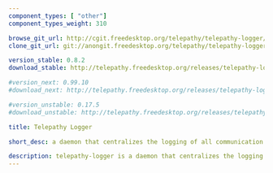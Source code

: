 ```yaml
---
component_types: [ "other"]
component_types_weight: 310

browse_git_url: http://cgit.freedesktop.org/telepathy/telepathy-logger/
clone_git_url: git://anongit.freedesktop.org/telepathy/telepathy-logger

version_stable: 0.8.2
download_stable: http://telepathy.freedesktop.org/releases/telepathy-logger/telepathy-logger-VERSION.tar.gz

#version_next: 0.99.10
#download_next: http://telepathy.freedesktop.org/releases/telepathy-logger/telepathy-logger-VERSION.tar.gz

#version_unstable: 0.17.5
#download_unstable: http://telepathy.freedesktop.org/releases/telepathy-logger/telepathy-logger-VERSION.tar.gz

title: Telepathy Logger

short_desc: a daemon that centralizes the logging of all communication within the Telepathy framework.

description: telepathy-logger is a daemon that centralizes the logging of all communication within the Telepathy framework. This prevents the UIs from having to implement their own solution that would end up into having multiple incomplete databases.
---
```


